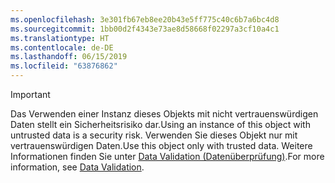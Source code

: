```yaml
---
ms.openlocfilehash: 3e301fb67eb8ee20b43e5ff775c40c6b7a6bc4d8
ms.sourcegitcommit: 1bb00d2f4343e73ae8d58668f02297a3cf10a4c1
ms.translationtype: HT
ms.contentlocale: de-DE
ms.lasthandoff: 06/15/2019
ms.locfileid: "63876862"
---
```

> [!IMPORTANT]
> <span data-ttu-id="77713-101">Das Verwenden einer Instanz dieses Objekts mit nicht vertrauenswürdigen Daten stellt ein Sicherheitsrisiko dar.</span><span class="sxs-lookup"><span data-stu-id="77713-101">Using an instance of this object with untrusted data is a security risk.</span></span> <span data-ttu-id="77713-102">Verwenden Sie dieses Objekt nur mit vertrauenswürdigen Daten.</span><span class="sxs-lookup"><span data-stu-id="77713-102">Use this object only with trusted data.</span></span> <span data-ttu-id="77713-103">Weitere Informationen finden Sie unter [Data Validation (Datenüberprüfung)](https://www.owasp.org/index.php/Data_Validation).</span><span class="sxs-lookup"><span data-stu-id="77713-103">For more information, see [Data Validation](https://www.owasp.org/index.php/Data_Validation).</span></span>